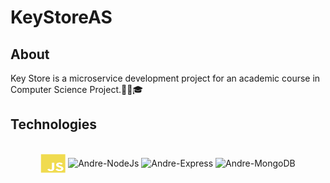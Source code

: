<h1>KeyStoreAS</h1>
<h2>About</h2>
<p>Key Store is a microservice development project for an academic course in Computer Science Project.🧑‍🎓🎓</p>
<h2>Technologies</h2>
<div align="center" style="display: inline_block;"><br>
  <img align="center" alt="Andre-Js" height="30" width="40" src="https://raw.githubusercontent.com/devicons/devicon/master/icons/javascript/javascript-plain.svg">
  <img align="center" alt="Andre-NodeJs" height="30" width="40" src="https://cdn.jsdelivr.net/gh/devicons/devicon@latest/icons/nodejs/nodejs-original-wordmark.svg">
  <img align="center" alt="Andre-Express" height="30" width="40" src="https://cdn.jsdelivr.net/gh/devicons/devicon@latest/icons/express/express-original-wordmark.svg">
  <img align="center" alt="Andre-MongoDB" height="30" width="40" src="https://cdn.jsdelivr.net/gh/devicons/devicon@latest/icons/mongodb/mongodb-original-wordmark.svg">
</div>
